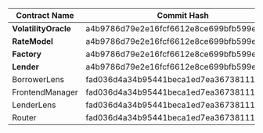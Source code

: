 | Contract Name                    | Commit Hash                              | Salt                                                               | Address                                      |
| -------------------------------- | ---------------------------------------- | ------------------------------------------------------------------ | -------------------------------------------- |
| **VolatilityOracle**             | a4b9786d79e2e16fcf6612e8ce699bfb599e0c8d | bytes32(uint256(0xA10EBE1A))                                       | `0xcA91bb5e6F98BD99b9Ca8aED1B9c5d12e139DB3d` |
| **RateModel**                    | a4b9786d79e2e16fcf6612e8ce699bfb599e0c8d | bytes32(uint256(0xA10EBE1A))                                       | `0xBD477956Ad74329664f45978A3876B024E3da73d` |
| **Factory**                      | a4b9786d79e2e16fcf6612e8ce699bfb599e0c8d | bytes32(uint256(0xA10EBE1A))                                       | `0x95110C9806833d3D3C250112fac73c5A6f631E80` |
| **Lender**                       | a4b9786d79e2e16fcf6612e8ce699bfb599e0c8d | created by factory                                                 | `0x62eAa8b180faebfBb0627dBd07E23f27379c147e` |
| BorrowerLens                     | fad036d4a34b95441beca1ed7ea36738111b6045 | bytes32(uint256(0xA10EBE1A))                                       | `0xFC3181dE393Eaa0F19e75761D11b7c2fB9ceF75A` |
| FrontendManager                  | fad036d4a34b95441beca1ed7ea36738111b6045 | bytes32(uint256(0xA10EBE1A))                                       | `0x1f76900b7a3757dC54F12f84a4F3DF4440af8a05` |
| LenderLens                       | fad036d4a34b95441beca1ed7ea36738111b6045 | bytes32(uint256(0xA10EBE1A))                                       | `0xAf8c1C2384c9de947eD2Fc93457AeB9cFca72286` |
| Router                           | fad036d4a34b95441beca1ed7ea36738111b6045 | bytes32(uint256(0xA10EBE1A))                                       | `0x3E24f42f17436347e76121b5e9c632E0d3A66fCb` |
